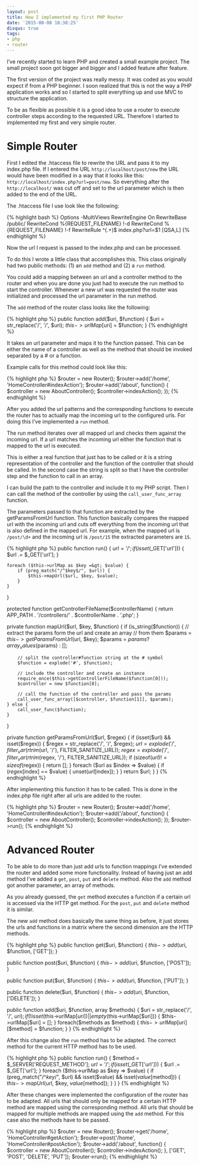 ```yaml
---
layout: post
title: How I implemented my first PHP Router
date: '2015-08-08 10:38:25'
disqus: true
tags:
- php
- router
---
```



I’ve recently started to learn PHP and created a small example project. The small project soon got bigger and bigger and I added feature after feature.

The first version of the project was really messy. It was coded as you would expect if from a PHP beginner. I soon realized that this is not the way a PHP application works and so I started to split everything up and use MVC to structure the application.

To be as flexible as possible it is a good idea to use a router to execute controller steps according to the requested URL. Therefore I started to implemented my first and very simple router.


# Simple Router

First I edited the .htaccess file to rewrite the URL and pass it to my index.php file. If I entered the URL `http://localhost/post/new` the URL would have been modified in a way that it looks like this: `http://localhost/index.php?url=post/new`. So everything after the `http://localhost/` was cut off and set to the url parameter which is then added to the end of the URL.

The .htaccess file I use look like the following:

{% highlight bash %}
Options -MultiViews
RewriteEngine On
RewriteBase /public/
RewriteCond %{REQUEST_FILENAME} !-d
RewriteCond %{REQUEST_FILENAME} !-f
RewriteRule ^(.+)$  index.php?url=$1 [QSA,L]
{% endhighlight %}

Now the url I request is passed to the index.php and can be processed.

To do this I wrote a little class that accomplishes this. This class originally had two public methods: (1) an `add` method and (2) a `run` method.

You could add a mapping between an url and a controller method to the router and when you are done you just had to execute the run method to start the controller. Whenever a new url was requested the router was initialized and processed the url parameter in the run method.

The `add` method of the router class looks like the following:

{% highlight php %}
public function add($uri, $function) {
    $uri = str_replace('/', '\/', $uri);
    $this->urlMap[$uri] = $function;
}
{% endhighlight %}

It takes an url parameter and maps it to the function passed. This can be either the name of a controller as well as the method that should be invoked separated by a # or a function.

Example calls for this method could look like this:

{% highlight php %}
$router = new Router();
$router->add('/home', 'HomeController#indexAction');
$router->add('/about', function() {
    $controller = new AboutController();
    $controller->indexAction();
});
{% endhighlight %}

After you added the url patterns and the corresponding functions to execute the router has to actually map the incoming url to the configured urls. For doing this I’ve implemented a `run` method.

The run method iterates over all mapped url and checks them against the incoming url. If a url matches the incoming url either the function that is mapped to the url is executed.

This is either a real function that just has to be called or it is a string representation of the controller and the function of the controller that should be called. In the second case the string is split so that I have the controller step and the function to call in an array.

I can build the path to the controller and include it to my PHP script. Then I can call the method of the controller by using the `call_user_func_array` function.

The parameters passed to that function are extracted by the getParamsFromUrl function. This function basically compares the mapped url with the incoming url and cuts off everything from the incoming url that is also defined in the mapped url. For example, when the mapped url is `/post/\d+` and the incoming url is `/post/15` the extracted parameters are `15`.

{% highlight php %}
public function run() {
    $url = '/';
    if (isset($_GET['url'])) {
        $url .= $_GET['url'];
    }

    foreach ($this->urlMap as $key =&gt; $value) {
        if (preg_match("/^$key$/", $url)) {
            $this->mapUrl($url, $key, $value);
        }
    }
}

protected function getControllerFileName($controllerName) {
    return APP_PATH . '/controllers/' . $controllerName . '.php';
}

private function mapUrl($url, $key, $function) {
    if (is_string($function)) {
        // extract the params form the url and create an array
        // from them
        $params = $this->getParamsFromUrl($url, $key);
        $params = $params ? array_values($params) : [];

        // split the controller#function string at the # symbol
        $function = explode('#', $function);

        // include the controller and create an instance
        require_once($this->getControllerFileName($function[0]));
        $controller = new $function[0];

        // call the function of the controller and pass the params      
        call_user_func_array([$controller, $function[1]], $params);
    } else {
        call_user_func($function);
    }
}

private function getParamsFromUrl($url, $regex) {
    if (isset($url) && isset($regex)) {
        $regex = str_replace('\/', '/', $regex);
        $url = explode('/', filter_var(rtrim($url, '/'), FILTER_SANITIZE_URL));
        $regex = explode('/', filter_var(rtrim($regex, '/'), FILTER_SANITIZE_URL));
        if (sizeof($url) != sizeof($regex)) {
            return [];
        }
        foreach ($url as $index =&gt; $value) {
            if ($regex[$index] == $value) {
                unset($url[$index]);
            }
        }
        return $url;
    }
}
{% endhighlight %}

After implementing this function it has to be called. This is done in the index.php file right after all urls are added to the router.

{% highlight php %}
$router = new Router();
$router->add('/home', 'HomeController#indexAction');
$router->add('/about', function() {
    $controller = new AboutController();
    $controller->indexAction();
});
$router->run();
{% endhighlight %}


# Advanced Router

To be able to do more than just add urls to function mappings I’ve extended the router and added some more functionality. Instead of having just an add method I’ve added a `get`, `post`, `put` and `delete` method. Also the `add` method got another parameter, an array of methods.

As you already guessed, the `get` method executes a function if a certain url is accessed via the HTTP get method. For the `post`, `put` and `delete` method it is similar.

The new `add` method does basically the same thing as before, it just stores the urls and functions in a matrix where the second dimension are the HTTP methods.

{% highlight php %}
public function get($uri, $function) {
    $this->add($uri, $function, ['GET']);
}

public function post($uri, $function) {
    $this->add($uri, $function, ['POST']);
}

public function put($uri, $function) {
    $this->add($uri, $function, ['PUT']);
}

public function delete($uri, $function) {
    $this->add($uri, $function, ['DELETE']);
}

public function add($uri, $function, array $methods) {
    $uri = str_replace('/', '\/', $uri);
    if (!isset($this->urlMap[$uri]) || empty($this->urlMap[$uri])) {
        $this->urlMap[$uri] = [];
    }
    foreach($methods as $method) {
        $this->urlMap[$uri][$method] = $function;
    }
}
{% endhighlight %}

After this change also the `run` method has to be adapted. The correct method for the current HTTP method has to be used.

{% highlight php %}
public function run() {
    $method = $_SERVER['REQUEST_METHOD'];
    $url = '/';
    if (isset($_GET['url'])) {
        $url .= $_GET['url'];
    }
    foreach ($this->urlMap as $key => $value) {
        if (preg_match("/^$key$/", $url) && isset($value) && isset($value[$method])) {
            $this->mapUrl($url, $key, $value[$method]);
        }
    }
}
{% endhighlight %}

After these changes were implemented the configuration of the router has to be adapted. All urls that should only be mapped for a certain HTTP method are mapped using the corresponding method. All urls that should be mapped for multiple methods are mapped using the `add` method. For this case also the methods have to be passed.

{% highlight php %}
$router = new Router();
$router->get('/home', 'HomeController#getAction');
$router->post('/home', 'HomeController#postAction');
$router->add('/about', function() {
    $controller = new AboutController();
    $controller->indexAction();
}, ['GET', 'POST', 'DELETE', 'PUT']);
$router->run();
{% endhighlight %}
